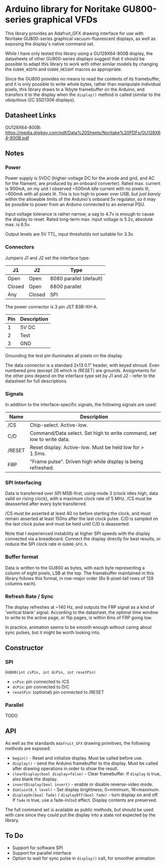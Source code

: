 # Arduino library for Noritake GU800-series graphical VFDs

This library provides an Adafruit_GFX drawing interface for use with Noritake
GU800-series graphical vacuum-fluorescent displays, as well as exposing the
display's native command set.

While I have only tested this library using a GU128X64-800B display, the
datasheets of other GU800-series displays suggest that it should be possible to
adapt this library to work with other similar models by changing the
`GU800_WIDTH` and `GU800_HEIGHT` macros as appropriate.

Since the GU800 provides no means to read the contents of its framebuffer, and
it is only possible to write whole bytes, rather than manipulate individual
pixels, this library draws to a 1kbyte framebuffer on the Arduino, and transfers
it to the display when the `display()` method is called (similar to the
ubiquitous I2C SSD1306 displays).

## Datasheet Links

GU128X64-800B: https://media.digikey.com/pdf/Data%20Sheets/Noritake%20PDFs/GU128X64-800B.pdf

## Notes

### Power

Power supply is 5VDC (higher-voltage DC for the anode and grid, and AC for the
filament, are produced by an onboard converter). Rated max. current is 900mA, on
my unit I observed ~500mA idle current with no pixels lit, ~650mA with all
pixels lit. This is too high to power over USB, but *just barely* within the
allowable limits of the Arduino's onboard 5v regulator, so it may be possible to
power from an Arduino connected to an external PSU.

Input voltage tolerance is rather narrow; a sag to 4.7v is enough to cause the
display to reset. Rated long-term max. input voltage is 5.2v, absolute max. is
6.5v.

Output levels are 5V TTL, input thresholds not suitable for 3.3v.

### Connectors

Jumpers J1 and J2 set the interface type:

| J1     | J2     | Type                    |
|--------|--------|-------------------------|
| Open   | Open   | 8080 parallel (default) |
| Closed | Open   | 6800 parallel           |
| Any    | Closed | SPI                     |

The power connector is 3 pin JST B3B-XH-A.

| Pin | Description |
|-----|-------------|
| 1   | 5V DC       |
| 2   | Test        |
| 3   | GND         |

Grounding the test pin illuminates all pixels on the display.

The data connector is a standard 2x13 0.1" header, with keyed shroud. Even numbered
pins (except 26 which is /RESET) are grounds. Assignments for the other pins
depend on the interface type set by J1 and J2 - refer to the datasheet for full
descriptions.

### Signals

In addition to the interface-specific signals, the following signals are used:

| Name   | Description                                                            |
|--------|------------------------------------------------------------------------|
| /CS    | Chip-select. Active-low.                                               |
| C/D    | Command/Data select. Set high to write command, set low to write data. |
| /RESET | Reset display. Active-low. Must be held low for > 1.5ms.               |
| FRP    | "Frame pulse". Driven high while display is being refreshed.           |

### SPI Interfacing

Data is transferred over SPI MSB-first, using mode 3 (clock idles high, data
valid on rising clock), with a maximum clock rate of 5 MHz. /CS must be
deasserted after every byte transferred.

/CS must be asserted at least 40 ns before starting the clock, and must remain
asserted at least 150ns after the last clock pulse. C/D is sampled on the last
clock pulse and must be held until C/D is deasserted.

Note that I experienced instability at higher SPI speeds with the display
connected via a breadboard. Connect the display directly for best results, or
reduce the SPI clock rate in `GU800_GFX.h`.

### Buffer format

Data is written to the GU800 as bytes, with each byte representing a column of
eight pixels, LSB at the top. The framebuffer maintained in this library follows
this format, in row-major order (8x 8-pixel-tall rows of 128 columns each).

### Refresh Rate / Sync

The display refreshes at ~140 Hz, and outputs the FRP signal as a kind of
'vertical blank' signal. According to the datasheet, the optimal time window to
write to the active page, or flip pages, is within 6ms of FRP going low.

In practice, animation seems to be smooth enough without caring about sync
pulses, but it might be worth looking into.

## Constructor

### SPI

`GU800(int csPin, int dcPin, int resetPin)`

* `csPin`: pin connected to /CS
* `dcPin`: pin connected to D/C
* `resetPin`: (optional) pin connected to /RESET

### Parallel

TODO

## API

As well as the standards `Adafruit_GFX` drawing primitives, the following
methods are exposed:

* `begin()` - Reset and initialize display. Must be called before use.
* `display()` - send the Arduino framebuffer to the display. Must be called
  after drawing operations in order to show the result.
* `clearDisplay(bool display=false)` - Clear framebuffer. If `display` is true,
  also blank the display.
* `invertDisplay(bool invert)` - enable or disable reverse-video mode.
* `dim(uint8_t level)` - Set display brightness; 0=minimum, 16=maximum.
* `displayOn(bool fade)` / `displayOff(bool fade)` - turn display on and off. If
  `fade` is true, use a fade-in/out effect. Display contents are
  preserved.

The full command set is available as public methods, but should be used with
care since they could put the display into a state not expected by the library.

## To Do

* Support for software SPI
* Support for parallel interface
* Option to wait for sync pulse in `display()` call, for smoother animation